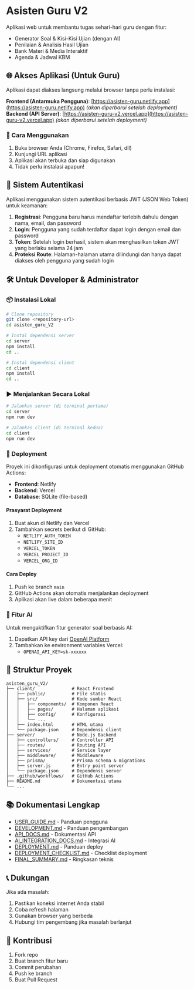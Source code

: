 # Asisten Guru V2

Aplikasi web untuk membantu tugas sehari-hari guru dengan fitur:
- Generator Soal & Kisi-Kisi Ujian (dengan AI)
- Penilaian & Analisis Hasil Ujian
- Bank Materi & Media Interaktif
- Agenda & Jadwal KBM

## 🌐 Akses Aplikasi (Untuk Guru)

Aplikasi dapat diakses langsung melalui browser tanpa perlu instalasi:

**Frontend (Antarmuka Pengguna)**: [https://asisten-guru.netlify.app](https://asisten-guru.netlify.app) *(akan diperbarui setelah deployment)*
**Backend (API Server)**: [https://asisten-guru-v2.vercel.app](https://asisten-guru-v2.vercel.app) *(akan diperbarui setelah deployment)*

### 📱 Cara Menggunakan
1. Buka browser Anda (Chrome, Firefox, Safari, dll)
2. Kunjungi URL aplikasi
3. Aplikasi akan terbuka dan siap digunakan
4. Tidak perlu instalasi apapun!

## 🔐 Sistem Autentikasi

Aplikasi menggunakan sistem autentikasi berbasis JWT (JSON Web Token) untuk keamanan:

1. **Registrasi**: Pengguna baru harus mendaftar terlebih dahulu dengan nama, email, dan password
2. **Login**: Pengguna yang sudah terdaftar dapat login dengan email dan password
3. **Token**: Setelah login berhasil, sistem akan menghasilkan token JWT yang berlaku selama 24 jam
4. **Proteksi Route**: Halaman-halaman utama dilindungi dan hanya dapat diakses oleh pengguna yang sudah login

## 🛠️ Untuk Developer & Administrator

### 📦 Instalasi Lokal
```bash
# Clone repository
git clone <repository-url>
cd asisten_guru_V2

# Instal dependensi server
cd server
npm install
cd ..

# Instal dependensi client
cd client
npm install
cd ..
```

### ▶️ Menjalankan Secara Lokal
```bash
# Jalankan server (di terminal pertama)
cd server
npm run dev

# Jalankan client (di terminal kedua)
cd client
npm run dev
```

### 🚀 Deployment
Proyek ini dikonfigurasi untuk deployment otomatis menggunakan GitHub Actions:
- **Frontend**: Netlify
- **Backend**: Vercel
- **Database**: SQLite (file-based)

#### Prasyarat Deployment
1. Buat akun di Netlify dan Vercel
2. Tambahkan secrets berikut di GitHub:
   - `NETLIFY_AUTH_TOKEN`
   - `NETLIFY_SITE_ID`
   - `VERCEL_TOKEN`
   - `VERCEL_PROJECT_ID`
   - `VERCEL_ORG_ID`

#### Cara Deploy
1. Push ke branch `main`
2. GitHub Actions akan otomatis menjalankan deployment
3. Aplikasi akan live dalam beberapa menit

### 🧠 Fitur AI
Untuk mengaktifkan fitur generator soal berbasis AI:
1. Dapatkan API key dari [OpenAI Platform](https://platform.openai.com/account/api-keys)
2. Tambahkan ke environment variables Vercel:
   - `OPENAI_API_KEY=sk-xxxxxx`

## 📁 Struktur Proyek
```
asisten_guru_V2/
├── client/              # React Frontend
│   ├── public/          # File statis
│   ├── src/             # Kode sumber React
│   │   ├── components/  # Komponen React
│   │   ├── pages/       # Halaman aplikasi
│   │   ├── config/      # Konfigurasi
│   │   └── ...
│   ├── index.html       # HTML utama
│   └── package.json     # Dependensi client
├── server/              # Node.js Backend
│   ├── controllers/     # Controller API
│   ├── routes/          # Routing API
│   ├── services/        # Service layer
│   ├── middleware/      # Middleware
│   ├── prisma/          # Prisma schema & migrations
│   ├── server.js        # Entry point server
│   └── package.json     # Dependensi server
├── .github/workflows/   # GitHub Actions
├── README.md            # Dokumentasi utama
└── ...
```

## 📚 Dokumentasi Lengkap
- [USER_GUIDE.md](USER_GUIDE.md) - Panduan pengguna
- [DEVELOPMENT.md](DEVELOPMENT.md) - Panduan pengembangan
- [API_DOCS.md](API_DOCS.md) - Dokumentasi API
- [AI_INTEGRATION_DOCS.md](AI_INTEGRATION_DOCS.md) - Integrasi AI
- [DEPLOYMENT.md](DEPLOYMENT.md) - Panduan deploy
- [DEPLOYMENT_CHECKLIST.md](DEPLOYMENT_CHECKLIST.md) - Checklist deployment
- [FINAL_SUMMARY.md](FINAL_SUMMARY.md) - Ringkasan teknis

## 📞 Dukungan
Jika ada masalah:
1. Pastikan koneksi internet Anda stabil
2. Coba refresh halaman
3. Gunakan browser yang berbeda
4. Hubungi tim pengembang jika masalah berlanjut

## 🤝 Kontribusi
1. Fork repo
2. Buat branch fitur baru
3. Commit perubahan
4. Push ke branch
5. Buat Pull Request